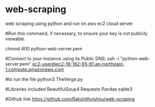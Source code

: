 # web-scraping
web scraping using python and run on aws ec2 cloud server


#Run this command, if necessary, to ensure your key is not publicly viewable.

 chmod 400 python-web-server.pem

#Connect to your instance using its Public DNS:
 ssh -i "python-web-server.pem" ec2-user@ec2-18-182-65-81.ap-northeast-1.compute.amazonaws.com

#to run the file
python3 TheVerge.py

#Libraries included
BeautifulSoup4
Requests
Pandas
sqlite3

#Github link
https://github.com/Rakshithvishnu/web-scraping
